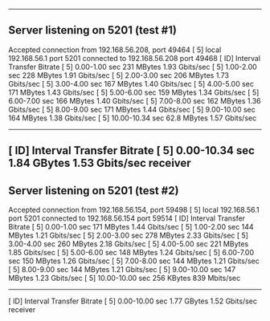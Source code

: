 -----------------------------------------------------------
Server listening on 5201 (test #1)
-----------------------------------------------------------
Accepted connection from 192.168.56.208, port 49464
[  5] local 192.168.56.1 port 5201 connected to 192.168.56.208 port 49468
[ ID] Interval           Transfer     Bitrate
[  5]   0.00-1.00   sec   231 MBytes  1.93 Gbits/sec
[  5]   1.00-2.00   sec   228 MBytes  1.91 Gbits/sec
[  5]   2.00-3.00   sec   206 MBytes  1.73 Gbits/sec
[  5]   3.00-4.00   sec   167 MBytes  1.40 Gbits/sec
[  5]   4.00-5.00   sec   171 MBytes  1.43 Gbits/sec
[  5]   5.00-6.00   sec   159 MBytes  1.34 Gbits/sec
[  5]   6.00-7.00   sec   166 MBytes  1.40 Gbits/sec
[  5]   7.00-8.00   sec   162 MBytes  1.36 Gbits/sec
[  5]   8.00-9.00   sec   171 MBytes  1.44 Gbits/sec
[  5]   9.00-10.00  sec   164 MBytes  1.38 Gbits/sec
[  5]  10.00-10.34  sec  62.8 MBytes  1.57 Gbits/sec
- - - - - - - - - - - - - - - - - - - - - - - - -
[ ID] Interval           Transfer     Bitrate
[  5]   0.00-10.34  sec  1.84 GBytes  1.53 Gbits/sec                  receiver
-----------------------------------------------------------
Server listening on 5201 (test #2)
-----------------------------------------------------------
Accepted connection from 192.168.56.154, port 59498
[  5] local 192.168.56.1 port 5201 connected to 192.168.56.154 port 59514
[ ID] Interval           Transfer     Bitrate
[  5]   0.00-1.00   sec   171 MBytes  1.44 Gbits/sec
[  5]   1.00-2.00   sec   144 MBytes  1.21 Gbits/sec
[  5]   2.00-3.00   sec   278 MBytes  2.33 Gbits/sec
[  5]   3.00-4.00   sec   260 MBytes  2.18 Gbits/sec
[  5]   4.00-5.00   sec   221 MBytes  1.85 Gbits/sec
[  5]   5.00-6.00   sec   148 MBytes  1.24 Gbits/sec
[  5]   6.00-7.00   sec   150 MBytes  1.26 Gbits/sec
[  5]   7.00-8.00   sec   144 MBytes  1.21 Gbits/sec
[  5]   8.00-9.00   sec   144 MBytes  1.21 Gbits/sec
[  5]   9.00-10.00  sec   147 MBytes  1.23 Gbits/sec
[  5]  10.00-10.00  sec   256 KBytes   839 Mbits/sec
- - - - - - - - - - - - - - - - - - - - - - - - -
[ ID] Interval           Transfer     Bitrate
[  5]   0.00-10.00  sec  1.77 GBytes  1.52 Gbits/sec                  receiver